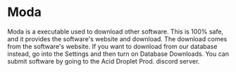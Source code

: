 # Moda
Moda is a executable used to download other software. This is 100% safe, and it provides the software's website and download. The download comes from the software's website. If you want to download from our database instead, go into the Settings and then turn on Database Downloads. You can submit software by going to the Acid Droplet Prod. discord server.
